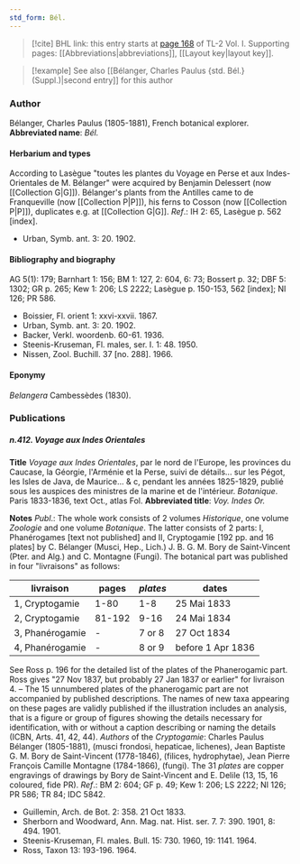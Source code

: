 ```yaml
---
std_form: Bél.
---
```


> [!cite] BHL link: this entry starts at [page 168](https://www.biodiversitylibrary.org/page/33120299) of TL-2 Vol. I.
> Supporting pages: [[Abbreviations|abbreviations]], [[Layout key|layout key]].

> [!example] See also [[Bélanger, Charles Paulus {std. Bél.} (Suppl.)|second entry]] for this author

### Author

Bélanger, Charles Paulus (1805-1881), French botanical explorer. 
**Abbreviated name**: *Bél.*

#### Herbarium and types

According to Lasègue "toutes les plantes du Voyage en Perse et aux Indes-Orientales de M. Bélanger" were acquired by Benjamin Delessert (now [[Collection G|G]]). Bélanger's plants from the Antilles came to de Franqueville (now [[Collection P|P]]), his ferns to Cosson (now [[Collection P|P]]), duplicates e.g. at [[Collection G|G]].
*Ref*.: IH 2: 65, Lasègue p. 562 \[index\].
- Urban, Symb. ant. 3: 20. 1902.

#### Bibliography and biography

AG 5(1): 179; Barnhart 1: 156; BM 1: 127, 2: 604, 6: 73; Bossert p. 32; DBF 5: 1302; GR p. 265; Kew 1: 206; LS 2222; Lasègue p. 150-153, 562 \[index\]; NI 126; PR 586.
- Boissier, Fl. orient 1: xxvi-xxvii. 1867.
- Urban, Symb. ant. 3: 20. 1902.
- Backer, Verkl. woordenb. 60-61. 1936.
- Steenis-Kruseman, Fl. males, ser. I. 1: 48. 1950.
- Nissen, Zool. Buchill. 37 \[no. 288\]. 1966.

#### Eponymy

*Belangera* Cambessèdes (1830).

### Publications

##### n.412. Voyage aux Indes Orientales

**Title**
*Voyage aux Indes Orientales*, par le nord de l'Europe, les provinces du Caucase, la Géorgie, l'Arménie et la Perse, suivi de détails... sur les Pégot, les Isles de Java, de Maurice... & c, pendant les années 1825-1829, publié sous les auspices des ministres de la marine et de l'intérieur. *Botanique*. Paris 1833-1836, text Oct., atlas Fol.
**Abbreviated title**: *Voy. Indes Or.*

**Notes**
*Publ*.: The whole work consists of 2 volumes *Historique*, one volume *Zoologie* and one volume *Botanique*. The latter consists of 2 parts: I, Phanérogames \[text not published\] and II, Cryptogamie \[192 pp. and 16 plates\] by C. Bélanger (Musci, Hep., Lich.) J. B. G. M. Bory de Saint-Vincent (Pter. and Alg.) and C. Montagne (Fungi). The botanical part was published in four "livraisons" as follows:

|livraison	|pages	|*plates*	|dates|
|---	|---	|---	|---	|
|1, Cryptogamie	|1-80	|1-8	|25 Mai 1833|
|2, Cryptogamie	|81-192	|9-16	|24 Mai 1834|
|3, Phanérogamie	|-	|7 or 8	|27 Oct 1834|
|4, Phanérogamie	|-	|8 or 9	|before 1 Apr 1836|

See Ross p. 196 for the detailed list of the plates of the Phanerogamic part. Ross gives "27 Nov 1837, but probably 27 Jan 1837 or earlier" for livraison 4. – The 15 unnumbered plates of the phanerogamic part are not accompanied by published descriptions. The names of new taxa appearing on these pages are validly published if the illustration includes an analysis, that is a figure or group of figures showing the details necessary for identification, with or without a caption describing or naming the details (ICBN, Arts. 41, 42, 44).
*Authors* of the *Cryptogamie*: Charles Paulus Bélanger (1805-1881), (musci frondosi, hepaticae, lichenes), Jean Baptiste G. M. Bory de Saint-Vincent (1778-1846), (filices, hydrophytae), Jean Pierre François Camille Montagne (1784-1866), (fungi).
The 31 *plates* are copper engravings of drawings by Bory de Saint-Vincent and E. Delile (13, 15, 16 coloured, fide PR).
*Ref*.: BM 2: 604; GF p. 49; Kew 1: 206; LS 2222; NI 126; PR 586; TR 84; IDC 5842.
- Guillemin, Arch. de Bot. 2: 358. 21 Oct 1833.
- Sherborn and Woodward, Ann. Mag. nat. Hist. ser. 7. 7: 390. 1901, 8: 494. 1901.
- Steenis-Kruseman, Fl. males. Bull. 15: 730. 1960, 19: 1141. 1964.
- Ross, Taxon 13: 193-196. 1964.

